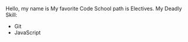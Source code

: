 Hello, my name is <name>
My favorite Code School path is Electives.
My Deadly Skill:
* Git
* JavaScript
